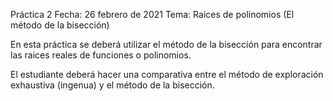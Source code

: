Práctica 2
Fecha: 26 febrero de 2021
Tema: Raices de polinomios (El método de la bisección)

En esta práctica se deberá utilizar el método de la bisección para encontrar las raices reales de funciones o polinomios. 

El estudiante deberá hacer una comparativa entre el método de exploración exhaustiva (ingenua) y el método de la bisección.
